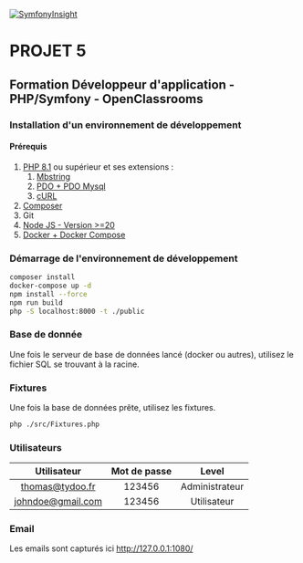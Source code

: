 [![SymfonyInsight](https://insight.symfony.com/projects/fc70a844-c5b7-4986-a4a6-61b60e52f468/big.svg)](https://insight.symfony.com/projects/fc70a844-c5b7-4986-a4a6-61b60e52f468)

# PROJET 5
## Formation Développeur d'application - PHP/Symfony - OpenClassrooms

### Installation d'un environnement de développement

#### Prérequis
 1. [PHP 8.1](https://www.php.net/downloads) ou supérieur et ses extensions :
	 1. [Mbstring](https://www.php.net/book.mbstring)
	 2. [PDO + PDO Mysql](https://www.php.net/book.pdo)
	 3. [cURL](https://www.php.net/book.curl)
 2. [Composer](https://getcomposer.org/doc/00-intro.md)
 3. Git
 4. [Node JS - Version >=20](https://nodejs.org)
 5. [Docker + Docker Compose](https://www.docker.com/)

### Démarrage de l'environnement de développement
```bash
composer install
docker-compose up -d
npm install --force
npm run build
php -S localhost:8000 -t ./public
```

### Base de donnée
Une fois le serveur de base de données lancé (docker ou autres), utilisez le fichier SQL se trouvant à la racine.

### Fixtures
Une fois la base de données prête, utilisez les fixtures.
```bash
php ./src/Fixtures.php
```

### Utilisateurs
|Utilisateur|Mot de passe|Level|
|:---------------:|:---------------:|:---------------:|
|thomas@tydoo.fr|123456|Administrateur|
|johndoe@gmail.com|123456|Utilisateur|

### Email
Les emails sont capturés ici
http://127.0.0.1:1080/
